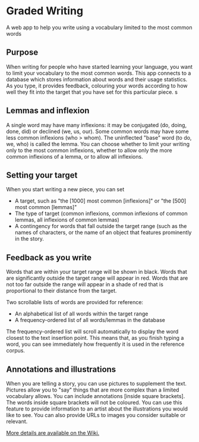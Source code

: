 # Graded Writing
A web app to help you write using a vocabulary limited to the most common words

## Purpose
When writing for people who have started learning your language, you want to limit your vocabulary to the most common words. This app connects to a database which stores information about words and their usage statistics. As you type, it provides feedback, colouring your words according to how well they fit into the target that you have set for this particular piece.
s
## Lemmas and inflexion
A single word may have many inflexions: it may be conjugated (do, doing, done, did) or declined (we, us, our). Some common words may have some less common inflexions (who > whom). The uninflected "base" word (to do, we, who) is called the lemma. You can choose whether to limit your writing only to the most common inflexions, whether to allow only the more common inflexions of a lemma, or to allow all inflexions.

## Setting your target
When you start writing a new piece, you can set
- A target, such as "the [1000] most common [inflexions]" or "the [500] most common [lemmas]"
- The type of target (common inflexions, common inflexions of common lemmas, all inflexions of common lemmas)
- A contingency for words that fall outside the target range (such as the names of characters, or the name of an object that features prominently in the story.

## Feedback as you write
Words that are within your target range will be shown in black. Words that are significantly outside the target range will appear in red. Words that are not too far outside the range will appear in a shade of red that is proportional to their distance from the target.

Two scrollable lists of words are provided for reference:
- An alphabetical list of all words within the target range
- A frequency-ordered list of all words/lemmas in the database

The frequency-ordered list will scroll automatically to display the word closest to the text insertion point. This means that, as you finish typing a word, you can see immediately how frequently it is used in the reference corpus.

## Annotations and illustrations
When you are telling a story, you can use pictures to supplement the text. Pictures allow you to "say" things that are more complex than a limited vocabulary allows. You can include annotations [inside square brackets]. The words inside square brackets will not be coloured. You can use this feature to provide information to an artist about the illustrations you would like to see. You can also provide URLs to images you consider suitable or relevant.

[More details are available on the Wiki.](https://github.com/lexogram/graded-writing/wiki)
